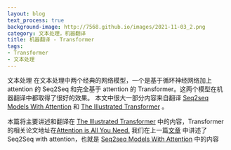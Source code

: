 ```yaml
---
layout: blog
text_process: true
background-image: http://7568.github.io/images/2021-11-03_2.png
category: 文本处理，机器翻译
title: 机器翻译 - Transformer
tags:
- Transformer
- 文本处理
---
```


文本处理
在文本处理中两个经典的网络模型，一个是基于循环神经网络加上 attention 的 Seq2Seq 和完全基于 attention 的 Transformer。这两个模型在机器翻译中都取得了很好的效果。
本文中很大一部分内容来自翻译
[Seq2seq Models With Attention](https://jalammar.github.io/visualizing-neural-machine-translation-mechanics-of-seq2seq-models-with-attention/)
和
[The Illustrated Transformer](https://jalammar.github.io/illustrated-transformer/) 。


本篇将主要讲述和翻译在 [The Illustrated Transformer](https://jalammar.github.io/illustrated-transformer/)
中的内容，Transformer 的相关论文地址在[Attention is All You Need.](https://arxiv.org/abs/1706.03762)
我们在上一篇[文章](https://7568.github.io/2021/11/03/seq2seqModel.html) 中讲述了 Seq2Seq with attention，也就是 [Seq2seq Models With Attention](https://jalammar.github.io/visualizing-neural-machine-translation-mechanics-of-seq2seq-models-with-attention/) 中的内容


